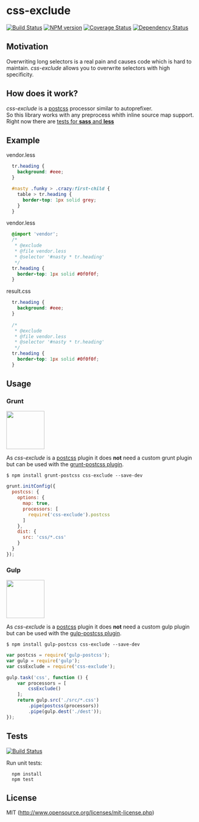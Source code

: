 # css-exclude

[![Build Status](https://travis-ci.org/jantimon/css-exclude.svg)](https://travis-ci.org/jantimon/css-exclude)
[![NPM version](https://badge.fury.io/js/css-exclude.svg)](http://badge.fury.io/js/css-exclude)
[![Coverage Status](https://coveralls.io/repos/jantimon/css-exclude/badge.png)](https://coveralls.io/r/jantimon/css-exclude)
[![Dependency Status](https://david-dm.org/jantimon/css-exclude.png)](https://david-dm.org/jantimon/css-exclude)

## Motivation

Overwriting long selectors is a real pain and causes code which is hard to maintain.
*css-exclude* allows you to overwrite selectors with high specificity.

## How does it work?

*css-exclude* is a [postcss](https://github.com/postcss/postcss) processor similar to autoprefixer.  
So this library works with any preprocess whith inline source map support.  
Right now there are [tests for **sass** and **less**](https://github.com/jantimon/css-exclude/tree/master/test)


## Example

vendor.less
```css
  tr.heading {
    background: #eee;
  }

  #nasty .funky > .crazy:first-child {
    table > tr.heading {
      border-top: 1px solid grey;
    }
  }
```

vendor.less
```css
  @import 'vendor';
  /*
   * @exclude
   * @file vendor.less
   * @selector '#nasty * tr.heading'
   */
  tr.heading {
    border-top: 1px solid #0f0f0f;
  }
```

result.css
```css
  tr.heading {
    background: #eee;
  }
  
  /*
   * @exclude
   * @file vendor.less
   * @selector '#nasty * tr.heading'
   */
  tr.heading {
    border-top: 1px solid #0f0f0f;
  }
```

## Usage

### Grunt

<img height=100 src="https://camo.githubusercontent.com/39242419c60a53e1f3cecdeecb2460acce47366f/687474703a2f2f6772756e746a732e636f6d2f696d672f6772756e742d6c6f676f2d6e6f2d776f72646d61726b2e737667">

As *css-exclude* is a [postcss]((https://github.com/postcss/postcss)) plugin it does **not** need a custom grunt plugin but 
can be used with the [grunt-postcss plugin](https://github.com/nDmitry/grunt-postcss).

```
$ npm install grunt-postcss css-exclude --save-dev
```

```js
grunt.initConfig({
  postcss: {
    options: {
      map: true,
      processors: [
        require('css-exclude').postcss
      ]
    },
    dist: {
      src: 'css/*.css'
    }
  }
});
```

### Gulp

<img height="100" src="https://raw.githubusercontent.com/gulpjs/artwork/master/gulp.png">

As *css-exclude* is a [postcss]((https://github.com/postcss/postcss)) plugin it does **not** need a custom gulp plugin but 
can be used with the [gulp-postcss plugin](https://github.com/w0rm/gulp-postcss).

```
$ npm install gulp-postcss css-exclude --save-dev
```

```js
var postcss = require('gulp-postcss');
var gulp = require('gulp');
var cssExclude = require('css-exclude');

gulp.task('css', function () {
    var processors = [
        cssExclude()
    ];
    return gulp.src('./src/*.css')
        .pipe(postcss(processors))
        .pipe(gulp.dest('./dest'));
});
```

## Tests

[![Build Status](https://secure.travis-ci.org/jantimon/html-tpl-loader.svg?branch=master)](http://travis-ci.org/jantimon/html-tpl-loader)

Run unit tests:

```
  npm install
  npm test
```

## License

MIT (http://www.opensource.org/licenses/mit-license.php)


